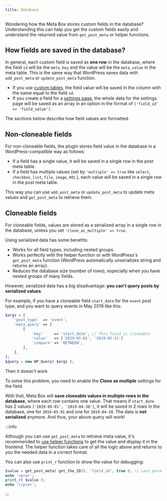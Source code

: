 ```yaml
---
title: Database
---
```


Wondering how the Meta Box stores custom fields in the database? Understanding this can help you get the custom fields easily and understand the returned value from `get_post_meta` or helper functions.

## How fields are saved in the database?

In general, each custom field is saved as **one row** in the database, where the field `id` will be the `meta_key` and the value will be the `meta_value` in the meta table. This is the same way that WordPress saves data with `add_post_meta` or `update_post_meta` function.

- If you use [custom tables](/extensions/mb-custom-table/), the field value will be saved in the column with the name equal to the field `id`.
- If you create a field for a [settings page](/extensions/mb-settings-page/), the whole data for the settings page will be saved as an array in an option in the format of `['field_id' => 'field_value']`.

The sections below describe how field values are formatted.

## Non-cloneable fields

For non-cloneable fields, the plugin stores field value in the database in a WordPress-compatible way as follows:

- If a field has a single value, it will be saved in a single row in the post meta table.
- If a field has multiple values (set by `'multiple' => true` like `select`, `checkbox_list`, `file`, `image`, etc.), each value will be saved in a single row in the post meta table.

This way you can use `add_post_meta` or `update_post_meta` to update meta values and `get_post_meta` to retrieve them.

## Cloneable fields

For cloneable fields, values are stored as a serialized array in a single row in the database, unless you set `'clone_as_multiple' => true`.

Using serialized data has some benefits:

- Works for all field types, including nested groups.
- Works perfectly with the helper function or with WordPress's `get_post_meta` function (WordPress automatically unserializes string and returns an array).
- Reduces the database size (number of rows), especially when you have nested groups of many fields.

However, serialized data has a big disadvantage: **you can't query posts by serialized values**.

For example, if you have a cloneable field `start_date` for the `event` post type, and you want to query events in May 2019 like this:

```php
$args = [
	'post_type'  => 'event',
	'meta_query' => [
		[
			'key'     => 'start_date', // This field is cloneable
			'value'   => ['2019-05-01', '2019-05-31']
			'compare' => 'BETWEEN',
		],
	],
];
$query = new WP_Query( $args );
```

Then it doesn't work.

To solve this problem, you need to enable the **Clone as multiple** settings for the field.

With that, Meta Box will **save cloneable values in multiple rows in the database**, where each row contains one value. That means if `start_date` has 2 values `['2019-05-01', '2019-04-30']`, it will be saved in 2 rows in the database, one for `2019-05-01` and one for `2019-04-30`. The data is **not serialized** anymore. And thus, your above query will work!

:::info

Although you can use `get_post_meta` to retrieve meta value, it's recommended to [use helper functions](/displaying-fields/#displaying-fields-with-code) to get the value and display it in the frontend. The helper function takes care of all the logic above and returns to you the needed data in a correct format.

You can also use `print_r` function to show the value for debugging:

```php
$value = get_post_meta( get_the_ID(), 'field_id', true ); // Last param should be 'false' if field is multiple
echo '<pre>';
print_r( $value );
echo '</pre>';
```
:::